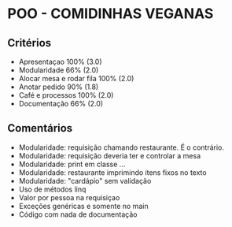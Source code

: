 # POO - COMIDINHAS VEGANAS

## Critérios
- Apresentaçao 	100%			(3.0)
- Modularidade 	66%				(2.0)
- Alocar mesa e rodar fila 100%	(2.0)
- Anotar pedido 	90%			(1.8)
- Café e processos 	100%		(2.0)
- Documentação 		66%			(2.0)

## Comentários
- Modularidade: requisição chamando restaurante. É o contrário. 
- Modularidade: requisição deveria ter e controlar a mesa
- Modularidade: print em classe ... 
- Modularidade: restaurante imprimindo itens fixos no texto
- Modularidade: "cardápio" sem validação
- Uso de métodos linq
- Valor por pessoa na requisiçao
- Exceções genéricas e somente no main
- Código com nada de documentação
